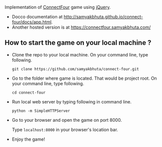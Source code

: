 Implementation of [ConnectFour](http://en.wikipedia.org/wiki/Connect_Four) game using [jQuery](https://jquery.com/).

* Docco documentation at http://samyakbhuta.github.io/connect-four/docs/app.html.
* Another hosted version is at https://connectfour.samyakbhuta.com/

## How to start the game on your local machine ?
 * Clone the repo to your local machine. On your command line, type following.

    ```git clone https://github.com/samyakbhuta/connect-four.git```
 * Go to the folder where game is located. That would be project root. On your command line, type following.

    ```cd connect-four```
 * Run local web server by typing following in command line.

    ```python -m SimpleHTTPServer```
 * Go to your browser and open the game on port 8000.  

    Type ```localhost:8000``` in your browser's location bar.
 * Enjoy the game!
